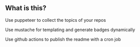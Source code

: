 ## What is this?

Use puppeteer to collect the topics of your repos

Use mustache for templating and generate badges dynamically

Use github actions to publish the readme with a cron job
